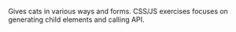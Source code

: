 Gives cats in various ways and forms. CSS/JS exercises focuses on generating child elements and calling API.